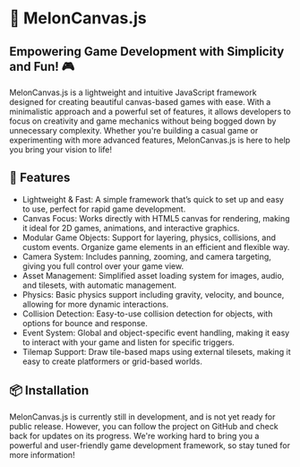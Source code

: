 # 🍉 MelonCanvas.js

## Empowering Game Development with Simplicity and Fun! 🎮

MelonCanvas.js is a lightweight and intuitive JavaScript framework designed for creating beautiful canvas-based games with ease. With a minimalistic approach and a powerful set of features, it allows developers to focus on creativity and game mechanics without being bogged down by unnecessary complexity. Whether you're building a casual game or experimenting with more advanced features, MelonCanvas.js is here to help you bring your vision to life!

## 🚀 Features

- Lightweight & Fast: A simple framework that’s quick to set up and easy to use, perfect for rapid game development.
- Canvas Focus: Works directly with HTML5 canvas for rendering, making it ideal for 2D games, animations, and interactive graphics.
- Modular Game Objects: Support for layering, physics, collisions, and custom events. Organize game elements in an efficient and flexible way.
- Camera System: Includes panning, zooming, and camera targeting, giving you full control over your game view.
- Asset Management: Simplified asset loading system for images, audio, and tilesets, with automatic management.
- Physics: Basic physics support including gravity, velocity, and bounce, allowing for more dynamic interactions.
- Collision Detection: Easy-to-use collision detection for objects, with options for bounce and response.
- Event System: Global and object-specific event handling, making it easy to interact with your game and listen for specific triggers.
- Tilemap Support: Draw tile-based maps using external tilesets, making it easy to create platformers or grid-based worlds.

## 📦 Installation

MelonCanvas.js is currently still in development, and is not yet ready for public release. However, you can follow the project on GitHub and check back for updates on its progress. We're working hard to bring you a powerful and user-friendly game development framework, so stay tuned for more information!
